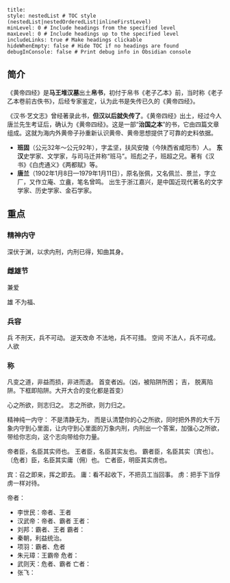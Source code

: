 ```table-of-contents
title: 
style: nestedList # TOC style (nestedList|nestedOrderedList|inlineFirstLevel)
minLevel: 0 # Include headings from the specified level
maxLevel: 0 # Include headings up to the specified level
includeLinks: true # Make headings clickable
hideWhenEmpty: false # Hide TOC if no headings are found
debugInConsole: false # Print debug info in Obsidian console
```
## 简介

《黄帝四经》是**马王堆汉墓**出土**帛书**，初付于帛书《老子乙本》前，当时称《老子乙本卷前古佚书》，后经专家鉴定，认为此书是失传已久的《黄帝四经》。

《汉书·艺文志》曾经著录此书，**但汉以后就失传了**。《黄帝四经》出土，经过今人唐兰先生考证后，确认为《黄帝四经》。这是一部“**治国之本**”的书，它由四篇文章组成。这就为海内外黄帝子孙重新认识黄帝、黄帝思想提供了可靠的史料依据。

- **班固**（公元32年～公元92年），字孟坚，扶风安陵（今陕西省咸阳市）人。 **东汉**史学家、文学家，与司马迁并称“班马”。班彪之子，班超之兄。著有《汉书》《白虎通义》《两都赋》等。
- **唐兰**（1902年1月8日—1979年1月11日），原名张佩，又名佩兰、景兰，字立厂，又作立庵、立盦，笔名曾鸣。 出生于浙江嘉兴，是中国近现代著名的文字学家、历史学家、金石学家。

## 重点
### 精神内守


深伏于渊，以求内刑，内刑已得，知曲其身。

### 雌雄节

兼爱

雄
不为福、

### 兵容

兵
不刑天，兵不可动。   逆天改命
不法地，兵不可措。   空间
不法人，兵不可成。   人欲

### 称

凡变之道，非益而损，非进而退。
首变者凶。（凶，被陷阱所困； 吉， 脱离陷阱。下框即陷阱。大开大合的变化都是首变）



心之所欲，则志归之。
志之所欲，则力归之。

精神纯一内守：
不是清静无为，
而是认清楚你的心之所欲，同时把外界的大千万象内守到心里面，让内守到心里面的万象内刑，内刑出一个答案，加强心之所欲，带给你志向，这个志向带给你力量。

帝者臣，名臣其实师也。
王者臣，名臣其实友也。
霸者臣，名臣其实〔宾也〕。
〔危者〕臣，名臣其实庸（佣）也。
亡者臣，明臣其实虏也。

宾：召之即来，挥之即去。
庸：看不起收下，不把员工当回事。
虏：把手下当俘虏一样对待。

帝者：
- 李世民：帝者、王者
- 汉武帝：帝者、霸者
王者：
- 刘邦：霸者、王者
霸者：
- 秦朝，利益统治。
- 项羽：霸者、危者
- 朱元璋：王霸帝
危者：
- 武则天：危者、霸者
亡者：
- 张飞：

